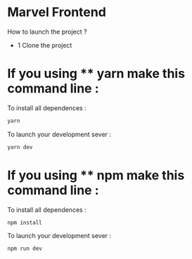 # Marvel Frontend

How to launch the project ?

- 1 Clone the project

# If you using \*\* yarn make this command line :

To install all dependences :

```bash
yarn
```

To launch your development sever :

```bash
yarn dev
```

# If you using \*\* npm make this command line :

To install all dependences :

```bash
npm install
```

To launch your development sever :

```bash
npm run dev
```
